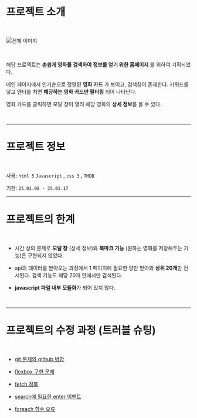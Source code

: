# 프로젝트 소개 
<br/>

![전체 이미지](https://github.com/pnh135/parkNahyun99/blob/main/Screenshot%202025-01-17%20at%2011.08.56.JPG?raw=true)

<br/>

해당 프로젝트는 **손쉽게 영화를 검색하여 정보를 얻기 위한 홈페이지** 를 위하여 기획되었다. 

메인 페이지에서 인기순으로 정렬된 **영화 카드** 가 보이고, 검색창이 존재한다. 키워드를 넣고 엔터를 치면 **해당하는 영화 카드만 필터링** 되어 나타난다. 

영화 카드를 클릭하면 모달 창이 열려 해당 영화의 **상세 정보**를 볼 수 있다.

<br/>
 
 
 ---

 # 프로젝트 정보 
<br/>

사용: `html 5` `Javascript` , `css 3` , `TMDB`


기한: `25.01.08 - 25.01.17`
 
 ---

# 프로젝트의 한계 

<br/>

+ 시간 상의 문제로 **모달 창** (상세 정보)와 **북마크 기능** (원하는 영화를 저장해두는 기능)은 구현되지 않았다.

+ api의 데이터를 받아오는 과정에서 1 페이지에 필요한 양만 받아와 **상위 20개**만 전시된다. 검색 기능도 해당 20개 안에서만 검색된다.

+ **javascript 파일 내부 모듈화**가 되어 있지 않다.

<br/>

---

# 프로젝트의 수정 과정 (트러블 슈팅) 

<br/>

+  [git 문제와 github 병합](https://velog.io/@pna9904/19-git-push-오류와-해결-과정)

+  [flexbox 구현 문제](https://velog.io/@pna9904/110-flexbox-구현과-fetch)

+  [fetch 정복](https://velog.io/@pna9904/114-fetch-오류-수정)

+  [search에 필요한 enter 이벤트](https://velog.io/@pna9904/115-enter에-반응하는-함수-수정)

+  [foreach 함수 오류](https://velog.io/@pna9904/116-임시)
